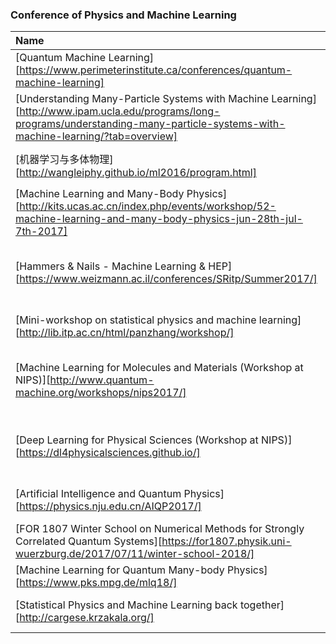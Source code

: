 ### Conference of Physics and Machine Learning

| Name                                     | Location                              | Time                             |
| :--------------------------------------- | ------------------------------------- | :------------------------------- |
| [Quantum Machine Learning][https://www.perimeterinstitute.ca/conferences/quantum-machine-learning] | Waterloo, Canada                      | August 8 -  August 12, 2016      |
| [Understanding Many-Particle Systems with Machine Learning][http://www.ipam.ucla.edu/programs/long-programs/understanding-many-particle-systems-with-machine-learning/?tab=overview] | Los Angles, USA                       | September 12 - December 16, 2016 |
| [机器学习与多体物理][http://wangleiphy.github.io/ml2016/program.html] | Beijing, China                        | November  29 - 30, 2016          |
| [Machine Learning and Many-Body Physics][http://kits.ucas.ac.cn/index.php/events/workshop/52-machine-learning-and-many-body-physics-jun-28th-jul-7th-2017] | Beijing, China                        | June 28 - July 7, 2017           |
| [Hammers & Nails - Machine Learning & HEP][https://www.weizmann.ac.il/conferences/SRitp/Summer2017/] | Weizmann Institute of Science, Israel | July 19 - 28, 2017               |
| [Mini-workshop on statistical physics and machine learning][http://lib.itp.ac.cn/html/panzhang/workshop/] | Anqing, China                         | November 10 - 12, 2017           |
| [Machine Learning for Molecules and Materials (Workshop at NIPS)][http://www.quantum-machine.org/workshops/nips2017/] | Long Beach, CA, United States         | December 8, 2017                 |
| [Deep Learning for Physical Sciences (Workshop at NIPS)][https://dl4physicalsciences.github.io/] | Long Beach, CA, United States         | December 8, 2017                 |
| [Artificial Intelligence and Quantum Physics][https://physics.nju.edu.cn/AIQP2017/] | Nanjing, China                        | December 20 - 22, 2017           |
| [FOR 1807 Winter School on Numerical Methods for Strongly Correlated Quantum Systems][https://for1807.physik.uni-wuerzburg.de/2017/07/11/winter-school-2018/] | Marburg,  Germany                     | February 19 - 23, 2018           |
| [Machine Learning for Quantum Many-body Physics][https://www.pks.mpg.de/mlq18/] | Dresden, Germany                      | June 25 - 29, 2018               |
| [Statistical Physics and Machine Learning back together][http://cargese.krzakala.org/] | Corsica, Franch                       | August 20 - 31, 2018             |

